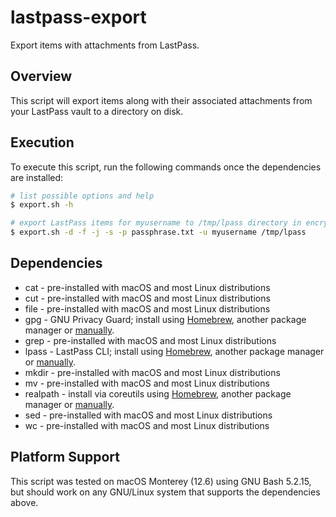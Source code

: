 # lastpass-export
Export items with attachments from LastPass. 

## Overview
This script will export items along with their associated attachments
from your LastPass vault to a directory on disk.

## Execution
To execute this script, run the following commands once the
dependencies are installed:

```sh
# list possible options and help
$ export.sh -h

# export LastPass items for myusername to /tmp/lpass directory in encrypted JSON format
$ export.sh -d -f -j -s -p passphrase.txt -u myusername /tmp/lpass
```

## Dependencies
- cat - pre-installed with macOS and most Linux distributions
- cut - pre-installed with macOS and most Linux distributions
- file - pre-installed with macOS and most Linux distributions
- gpg - GNU Privacy Guard; install using [Homebrew](https://formulae.brew.sh/formula/gnupg), another package manager or [manually](https://gnupg.org/).
- grep - pre-installed with macOS and most Linux distributions
- lpass - LastPass CLI; install using [Homebrew](https://formulae.brew.sh/formula/lastpass-cli), another package manager or [manually](https://github.com/lastpass/lastpass-cli).
- mkdir - pre-installed with macOS and most Linux distributions
- mv - pre-installed with macOS and most Linux distributions
- realpath - install via coreutils using [Homebrew](https://formulae.brew.sh/formula/coreutils), another package manager or [manually](https://www.gnu.org/software/coreutils/).
- sed - pre-installed with macOS and most Linux distributions
- wc - pre-installed with macOS and most Linux distributions

## Platform Support
This script was tested on macOS Monterey (12.6) using GNU Bash 5.2.15,
but should work on any GNU/Linux system that supports the dependencies
above.
